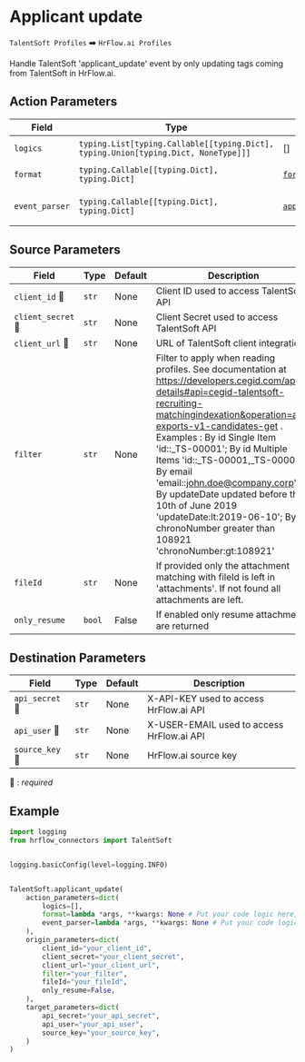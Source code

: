 
# Applicant update
`TalentSoft Profiles` :arrow_right: `HrFlow.ai Profiles`

Handle TalentSoft 'applicant_update' event by only updating tags coming from TalentSoft in HrFlow.ai.



## Action Parameters

| Field | Type | Default | Description |
| ----- | ---- | ------- | ----------- |
| `logics`  | `typing.List[typing.Callable[[typing.Dict], typing.Union[typing.Dict, NoneType]]]` | [] | List of logic functions |
| `format`  | `typing.Callable[[typing.Dict], typing.Dict]` | [`format_ts_candidate`](../connector.py#L24) | Formatting function |
| `event_parser`  | `typing.Callable[[typing.Dict], typing.Dict]` | [`applicant_update_parser`](../connector.py#L164) | Event parsing function |

## Source Parameters

| Field | Type | Default | Description |
| ----- | ---- | ------- | ----------- |
| `client_id` :red_circle: | `str` | None | Client ID used to access TalentSoft API |
| `client_secret` :red_circle: | `str` | None | Client Secret used to access TalentSoft API |
| `client_url` :red_circle: | `str` | None | URL of TalentSoft client integration |
| `filter`  | `str` | None | Filter to apply when reading profiles. See documentation at https://developers.cegid.com/api-details#api=cegid-talentsoft-recruiting-matchingindexation&operation=api-exports-v1-candidates-get . Examples : By id Single Item 'id::_TS-00001'; By id Multiple Items 'id::_TS-00001,_TS-00002'; By email 'email::john.doe@company.corp'; By updateDate updated before the 10th of June 2019 'updateDate:lt:2019-06-10'; By chronoNumber greater than 108921  'chronoNumber:gt:108921' |
| `fileId`  | `str` | None | If provided only the attachment matching with fileId is left in 'attachments'. If not found all attachments are left. |
| `only_resume`  | `bool` | False | If enabled only resume attachments are returned |

## Destination Parameters

| Field | Type | Default | Description |
| ----- | ---- | ------- | ----------- |
| `api_secret` :red_circle: | `str` | None | X-API-KEY used to access HrFlow.ai API |
| `api_user` :red_circle: | `str` | None | X-USER-EMAIL used to access HrFlow.ai API |
| `source_key` :red_circle: | `str` | None | HrFlow.ai source key |

:red_circle: : *required*

## Example

```python
import logging
from hrflow_connectors import TalentSoft


logging.basicConfig(level=logging.INFO)


TalentSoft.applicant_update(
    action_parameters=dict(
        logics=[],
        format=lambda *args, **kwargs: None # Put your code logic here,
        event_parser=lambda *args, **kwargs: None # Put your code logic here,
    ),
    origin_parameters=dict(
        client_id="your_client_id",
        client_secret="your_client_secret",
        client_url="your_client_url",
        filter="your_filter",
        fileId="your_fileId",
        only_resume=False,
    ),
    target_parameters=dict(
        api_secret="your_api_secret",
        api_user="your_api_user",
        source_key="your_source_key",
    )
)
```